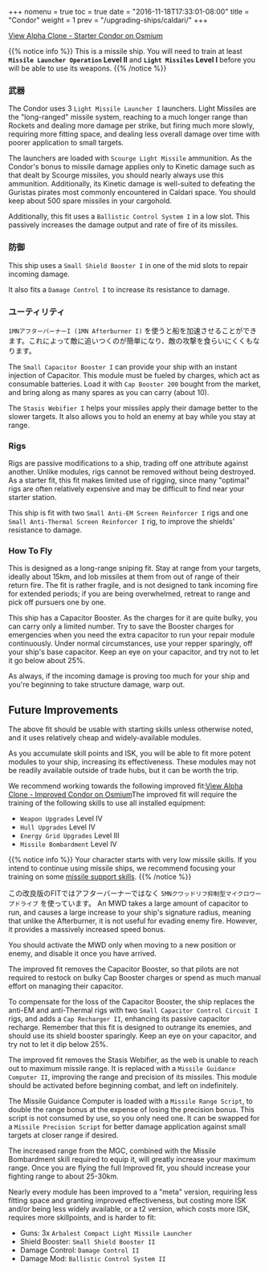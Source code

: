 +++
nomenu = true
toc = true
date = "2016-11-18T17:33:01-08:00"
title = "Condor"
weight = 1
prev = "/upgrading-ships/caldari/"
+++

<object type="image/svg+xml" data="https://o.smium.org/api/convert/118484/svg/118484-alpha-clone---starter-condor.svg?privatetoken=546979529847996416"><a href="https://o.smium.org/loadout/private/118484/546979529847996416">View Alpha Clone - Starter Condor on Osmium</a></object>

{{% notice info %}}
This is a missile ship. You will need to train at least **`Missile Launcher Operation` Level II**
and **`Light Missiles` Level I** before you will be able to use its weapons.
{{% /notice %}}

### 武器

The Condor uses 3 `Light Missile Launcher I` launchers. Light Missiles are the "long-ranged" missile system, reaching to a much longer range
than Rockets and dealing more damage per strike, but firing much more slowly,
requiring more fitting space, and dealing less overall damage over time with poorer application to small targets.

The launchers are loaded with `Scourge Light Missile` ammunition. As the Condor's bonus to missile damage applies only to Kinetic damage
such as that dealt by Scourge missiles, you should nearly always use this ammunition. Additionally, its Kinetic damage is well-suited to defeating the Guristas pirates
most commonly encountered in Caldari space. You should keep about 500 spare missiles in your cargohold.

Additionally, this fit uses a `Ballistic Control System I` in a low slot.
This passively increases the damage output and rate of fire of its missiles.

### 防御

This ship uses a `Small Shield Booster I` in one of the mid slots to repair incoming damage.

It also fits a `Damage Control I` to increase its resistance to damage.

### ユーティリティ

`1MNアフターバーナーI (1MN Afterburner I)` を使うと船を加速させることができます。これによって敵に追いつくのが簡単になり、敵の攻撃を食らいにくくもなります。

The `Small Capacitor Booster I` can provide your ship with an instant injection of Capacitor. This module must be fueled by charges, which act as consumable batteries. Load it with
`Cap Booster 200` bought from the market, and bring along as many spares as you can carry (about 10).

The `Stasis Webifier I` helps your missiles apply their damage better to the slower targets.
It also allows you to hold an enemy at bay while you stay at range.

### Rigs

Rigs are passive modifications to a ship, trading off one attribute against another. Unlike modules, rigs cannot be removed without being destroyed. As a starter fit, this fit makes limited use of rigging, since many "optimal" rigs
are often relatively expensive and may be difficult to find near your starter station.

This ship is fit with two `Small Anti-EM Screen Reinforcer I` rigs
and one `Small Anti-Thermal Screen Reinforcer I` rig, to improve the shields' resistance to damage.

### How To Fly

This is designed as a long-range sniping fit. Stay at range from your targets,
ideally about 15km, and lob missiles at them from out of range of their return fire. The fit is rather fragile, and is not designed to tank incoming fire for extended periods;
if you are being overwhelmed, retreat to range and pick off pursuers one by one.

This ship has a Capacitor Booster. As the charges for it are quite bulky,
you can carry only a limited number. Try to save the Booster charges for emergencies
when you need the extra capacitor to run your repair module continuously. Under normal circumstances, use your repper sparingly, off your ship's base capacitor. Keep an eye on your capacitor, and try not to let it go below about 25%.

As always, if the incoming damage is proving too much for your ship
and you're beginning to take structure damage, warp out.

## Future Improvements

The above fit should be usable with starting skills unless otherwise noted,
and it uses relatively cheap and widely-available modules.

As you accumulate skill points and ISK, you will be able to fit more potent
modules to your ship, increasing its effectiveness. These modules may not be
readily available outside of trade hubs, but it can be worth the trip.

We recommend working towards the following improved fit:<object type="image/svg+xml" data="https://o.smium.org/api/convert/118485/svg/118485-alpha-clone---improved-condor.svg?privatetoken=1178552409140494336"><a href="https://o.smium.org/loadout/private/118485/1178552409140494336">View Alpha Clone - Improved Condor on Osmium</a></object>The improved fit will require the training of the following skills to use all installed equipment:

- `Weapon Upgrades` Level IV
- `Hull Upgrades` Level IV
- `Energy Grid Upgrades` Level III
- `Missile Bombardment` Level IV

{{% notice info %}}
Your character starts with very low missile skills. If you intend to continue
using missile ships, we recommend focusing your training on some
[missile support skills](/training/combat/#missile-skills).
{{% /notice %}}

この改良版のFITではアフターバーナーではなく `5MNクワッドリフ抑制型マイクロワープドライブ` を使っています。 An MWD takes a large amount of capacitor to run,
and causes a large increase to your ship's signature radius,
meaning that unlike the Afterburner, it is not useful for evading enemy fire. However, it provides a massively increased speed bonus.

You should activate the MWD only when moving to a new position or enemy,
and disable it once you have arrived.

The improved fit removes the Capacitor Booster, so that pilots are not required to restock on bulky Cap Booster charges or spend as much manual effort on managing their capacitor.

To compensate for the loss of the Capacitor Booster, the ship replaces the anti-EM and anti-Thermal rigs
with two `Small Capacitor Control Circuit I` rigs, and adds a `Cap Recharger II`, enhancing
its passive capacitor recharge. Remember that this fit is designed to outrange its enemies,
and should use its shield booster sparingly. Keep an eye on your capacitor, and try
not to let it dip below 25%.

The improved fit removes the Stasis Webifier, as the web is unable to reach out to maximum missile range. It is replaced with a `Missile Guidance Computer II`, improving the range and precision of its missiles. This module should be activated before beginning combat, and left on indefinitely.

The Missile Guidance Computer is loaded with a `Missile Range Script`, to double the range
bonus at the expense of losing the precision bonus. This script is not consumed by use,
so you only need one. It can be swapped for a `Missile Precision Script` for better damage application
against small targets at closer range if desired.

The increased range from the MGC, combined with the Missile Bombardment skill required to equip it,
will greatly increase your maximum range. Once you are flying the full Improved fit,
you should increase your fighting range to about 25-30km.

Nearly every module has been improved to a "meta" version, requiring less fitting space
and granting improved effectiveness, but costing more ISK and/or being less widely available,
or a t2 version, which costs more ISK, requires more skillpoints, and is harder to fit:

- Guns: 3x `Arbalest Compact Light Missile Launcher`
- Shield Booster: `Small Shield Booster II`
- Damage Control: `Damage Control II`
- Damage Mod: `Ballistic Control System II`
